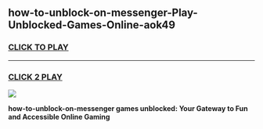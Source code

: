 
## how-to-unblock-on-messenger-Play-Unblocked-Games-Online-aok49
<h3>
<a href="https://premium76.site?title=how-to-unblock-on-messenger&ref=25A">CLICK TO PLAY</a></h3>
<hr>

<h3>
<a href="https://premium76.site?title=how-to-unblock-on-messenger&ref=25A">CLICK 2 PLAY</a>
  
</h3>

<a href="https://premium76.site?title=how-to-unblock-on-messenger&ref=25A"><img src="https://clearcache.store/games.png"></a>


**how-to-unblock-on-messenger games unblocked: Your Gateway to Fun and Accessible Online Gaming**
